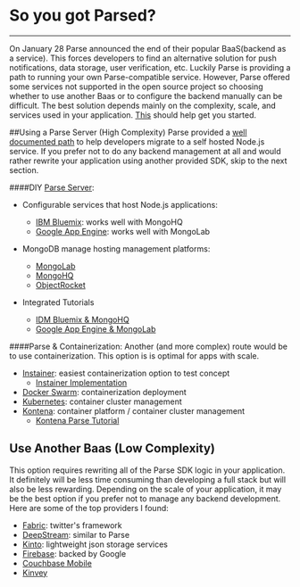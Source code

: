 # So you got Parsed?
***

On January 28 Parse announced the end of their popular BaaS(backend as a service). This forces developers to find an alternative solution for push notifications, data storage, user verification, etc. Luckily Parse is providing a path to running your own Parse-compatible service. However, Parse offered some services not supported in the open source project so choosing whether to use another Baas or to configure the backend manually can be difficult. The best solution depends mainly on the complexity, scale, and services used in your application. [This](https://github.com/relatedcode/ParseAlternatives) should help get you started.




##Using a Parse Server (High Complexity)
Parse provided a [well documented path](https://parse.com/docs/server/guide) to help developers migrate to a self hosted Node.js service. If you prefer not to do any backend management at all and would rather rewrite your application using another provided SDK, skip to the next section.

####DIY [Parse Server](https://github.com/ParsePlatform/parse-server):

* Configurable services that host Node.js applications:
	* [IBM Bluemix](https://console.ng.bluemix.net/): works well with MongoHQ
	* [Google App Engine](https://cloud.google.com/nodejs/): works well with MongoLab

* MongoDB manage hosting management platforms:
	* [MongoLab](https://mongolab.com)
	* [MongoHQ](https://www.compose.io/mongodb/)
	* [ObjectRocket](http://objectrocket.com/mongodb/)

* Integrated Tutorials
	* [IDM Bluemix & MongoHQ](https://console.ng.bluemix.net/)
	* [Google App Engine & MongoLab](https://medium.com/google-cloud/deploying-parse-server-to-google-app-engine-6bc0b7451d50)


####Parse & Containerization:
Another (and more complex) route would be to use containerization. This option is is optimal for apps with scale.

* [Instainer](http://beta.instainer.com/): easiest containerization option to test concept
	* [Instainer Implementation](https://hub.docker.com/r/instainer/parse-server/)
* [Docker Swarm](https://www.docker.com/products/docker-swarm): containerization deployment	 
* [Kubernetes](http://kubernetes.io/): container cluster management
* [Kontena](http://www.kontena.io/): container platform / container cluster management
	* [Kontena Parse Tutorial](http://blog.kontena.io/how-to-install-and-run-private-parse-server-in-production/)



## Use Another Baas (Low Complexity)
This option requires rewriting all of the Parse SDK logic in your application. It definitely will be less time consuming than developing a full stack but will also be less rewarding. Depending on the scale of your application, it may be the best option if you prefer not to manage any backend development. Here are some of the top providers I found:

* [Fabric](https://get.fabric.io/): twitter's framework
* [DeepStream](http://deepstream.io/): similar to Parse
* [Kinto](http://kinto.readthedocs.org/en/latest/): lightweight json storage services
* [Firebase](https://www.firebase.com/): backed by Google
* [Couchbase Mobile](http://www.couchbase.com/)
* [Kinvey](http://www.kinvey.com/)
